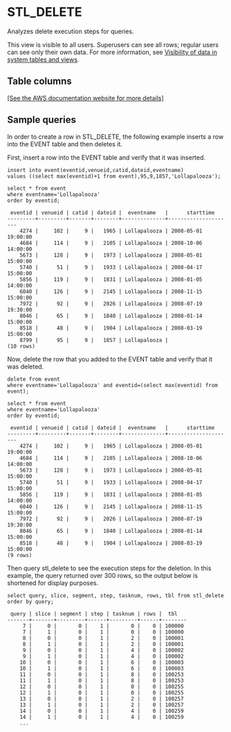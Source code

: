 # STL\_DELETE<a name="r_STL_DELETE"></a>

Analyzes delete execution steps for queries\.

This view is visible to all users\. Superusers can see all rows; regular users can see only their own data\. For more information, see [Visibility of data in system tables and views](c_visibility-of-data.md)\.

## Table columns<a name="r_STL_DELETE-table-columns"></a>

[\[See the AWS documentation website for more details\]](http://docs.aws.amazon.com/redshift/latest/dg/r_STL_DELETE.html)

## Sample queries<a name="r_STL_DELETE-sample-queries"></a>

In order to create a row in STL\_DELETE, the following example inserts a row into the EVENT table and then deletes it\.

First, insert a row into the EVENT table and verify that it was inserted\. 

```
insert into event(eventid,venueid,catid,dateid,eventname)
values ((select max(eventid)+1 from event),95,9,1857,'Lollapalooza');
```

```
select * from event
where eventname='Lollapalooza'
order by eventid;
```

```
 eventid | venueid | catid | dateid |  eventname   |      starttime
---------+---------+-------+--------+--------------+---------------------
    4274 |     102 |     9 |   1965 | Lollapalooza | 2008-05-01 19:00:00
    4684 |     114 |     9 |   2105 | Lollapalooza | 2008-10-06 14:00:00
    5673 |     128 |     9 |   1973 | Lollapalooza | 2008-05-01 15:00:00
    5740 |      51 |     9 |   1933 | Lollapalooza | 2008-04-17 15:00:00
    5856 |     119 |     9 |   1831 | Lollapalooza | 2008-01-05 14:00:00
    6040 |     126 |     9 |   2145 | Lollapalooza | 2008-11-15 15:00:00
    7972 |      92 |     9 |   2026 | Lollapalooza | 2008-07-19 19:30:00
    8046 |      65 |     9 |   1840 | Lollapalooza | 2008-01-14 15:00:00
    8518 |      48 |     9 |   1904 | Lollapalooza | 2008-03-19 15:00:00
    8799 |      95 |     9 |   1857 | Lollapalooza |
(10 rows)
```

Now, delete the row that you added to the EVENT table and verify that it was deleted\. 

```
delete from event 
where eventname='Lollapalooza' and eventid=(select max(eventid) from event);
```

```
select * from event
where eventname='Lollapalooza'
order by eventid;
```

```
 eventid | venueid | catid | dateid |  eventname   |      starttime
---------+---------+-------+--------+--------------+---------------------
    4274 |     102 |     9 |   1965 | Lollapalooza | 2008-05-01 19:00:00
    4684 |     114 |     9 |   2105 | Lollapalooza | 2008-10-06 14:00:00
    5673 |     128 |     9 |   1973 | Lollapalooza | 2008-05-01 15:00:00
    5740 |      51 |     9 |   1933 | Lollapalooza | 2008-04-17 15:00:00
    5856 |     119 |     9 |   1831 | Lollapalooza | 2008-01-05 14:00:00
    6040 |     126 |     9 |   2145 | Lollapalooza | 2008-11-15 15:00:00
    7972 |      92 |     9 |   2026 | Lollapalooza | 2008-07-19 19:30:00
    8046 |      65 |     9 |   1840 | Lollapalooza | 2008-01-14 15:00:00
    8518 |      48 |     9 |   1904 | Lollapalooza | 2008-03-19 15:00:00
(9 rows)
```

 Then query stl\_delete to see the execution steps for the deletion\. In this example, the query returned over 300 rows, so the output below is shortened for display purposes\. 

```
select query, slice, segment, step, tasknum, rows, tbl from stl_delete order by query;
```

```
 query | slice | segment | step | tasknum | rows |  tbl
-------+-------+---------+------+---------+------+--------
     7 |     0 |       0 |    1 |       0 |    0 | 100000
     7 |     1 |       0 |    1 |       0 |    0 | 100000
     8 |     0 |       0 |    1 |       2 |    0 | 100001
     8 |     1 |       0 |    1 |       2 |    0 | 100001
     9 |     0 |       0 |    1 |       4 |    0 | 100002
     9 |     1 |       0 |    1 |       4 |    0 | 100002
    10 |     0 |       0 |    1 |       6 |    0 | 100003
    10 |     1 |       0 |    1 |       6 |    0 | 100003
    11 |     0 |       0 |    1 |       8 |    0 | 100253
    11 |     1 |       0 |    1 |       8 |    0 | 100253
    12 |     0 |       0 |    1 |       0 |    0 | 100255
    12 |     1 |       0 |    1 |       0 |    0 | 100255
    13 |     0 |       0 |    1 |       2 |    0 | 100257
    13 |     1 |       0 |    1 |       2 |    0 | 100257
    14 |     0 |       0 |    1 |       4 |    0 | 100259
    14 |     1 |       0 |    1 |       4 |    0 | 100259
    ...
```